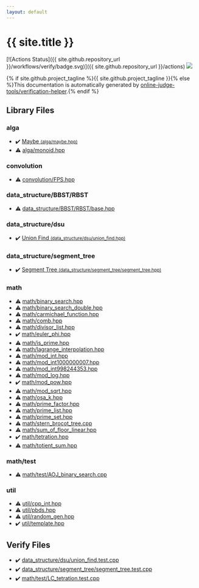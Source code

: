 ```yaml
---
layout: default
---
```


<!-- mathjax config similar to math.stackexchange -->
<script type="text/javascript" async
  src="https://cdnjs.cloudflare.com/ajax/libs/mathjax/2.7.5/MathJax.js?config=TeX-MML-AM_CHTML">
</script>
<script type="text/x-mathjax-config">
  MathJax.Hub.Config({
    TeX: { equationNumbers: { autoNumber: "AMS" }},
    tex2jax: {
      inlineMath: [ ['$','$'] ],
      processEscapes: true
    },
    "HTML-CSS": { matchFontHeight: false },
    displayAlign: "left",
    displayIndent: "2em"
  });
</script>

<script type="text/javascript" src="https://cdnjs.cloudflare.com/ajax/libs/jquery/3.4.1/jquery.min.js"></script>
<script src="https://cdn.jsdelivr.net/npm/jquery-balloon-js@1.1.2/jquery.balloon.min.js" integrity="sha256-ZEYs9VrgAeNuPvs15E39OsyOJaIkXEEt10fzxJ20+2I=" crossorigin="anonymous"></script>
<script type="text/javascript" src="assets/js/copy-button.js"></script>
<link rel="stylesheet" href="assets/css/copy-button.css" />


# {{ site.title }}

[![Actions Status]({{ site.github.repository_url }}/workflows/verify/badge.svg)]({{ site.github.repository_url }}/actions)
<a href="{{ site.github.repository_url }}"><img src="https://img.shields.io/github/last-commit/{{ site.github.owner_name }}/{{ site.github.repository_name }}" /></a>

{% if site.github.project_tagline %}{{ site.github.project_tagline }}{% else %}This documentation is automatically generated by <a href="https://github.com/online-judge-tools/verification-helper">online-judge-tools/verification-helper</a>.{% endif %}

## Library Files

<div id="e6f47b8acce0ca7627e3018b3efad838"></div>

### alga

* :heavy_check_mark: <a href="library/alga/maybe.hpp.html">Maybe <small>(alga/maybe.hpp)</small></a>
* :warning: <a href="library/alga/monoid.hpp.html">alga/monoid.hpp</a>


<div id="a9595c1c24c33b16056d2ad07e71682d"></div>

### convolution

* :warning: <a href="library/convolution/FPS.hpp.html">convolution/FPS.hpp</a>


<div id="b51445282e2a71a807e91edd8070e8ad"></div>

### data_structure/BBST/RBST

* :warning: <a href="library/data_structure/BBST/RBST/base.hpp.html">data_structure/BBST/RBST/base.hpp</a>


<div id="7490ac1138b0c79126fd7a453fe0bd8b"></div>

### data_structure/dsu

* :heavy_check_mark: <a href="library/data_structure/dsu/union_find.hpp.html">Union Find <small>(data_structure/dsu/union_find.hpp)</small></a>


<div id="fba856dbe1aaa5374a50a27f6dcea717"></div>

### data_structure/segment_tree

* :heavy_check_mark: <a href="library/data_structure/segment_tree/segment_tree.hpp.html">Segment Tree <small>(data_structure/segment_tree/segment_tree.hpp)</small></a>


<div id="7e676e9e663beb40fd133f5ee24487c2"></div>

### math

* :warning: <a href="library/math/binary_search.hpp.html">math/binary_search.hpp</a>
* :warning: <a href="library/math/binary_search_double.hpp.html">math/binary_search_double.hpp</a>
* :warning: <a href="library/math/carmichael_function.hpp.html">math/carmichael_function.hpp</a>
* :warning: <a href="library/math/comb.hpp.html">math/comb.hpp</a>
* :warning: <a href="library/math/divisor_list.hpp.html">math/divisor_list.hpp</a>
* :heavy_check_mark: <a href="library/math/euler_phi.hpp.html">math/euler_phi.hpp</a>
* :warning: <a href="library/math/is_prime.hpp.html">math/is_prime.hpp</a>
* :warning: <a href="library/math/lagrange_interpolation.hpp.html">math/lagrange_interpolation.hpp</a>
* :warning: <a href="library/math/mod_int.hpp.html">math/mod_int.hpp</a>
* :warning: <a href="library/math/mod_int1000000007.hpp.html">math/mod_int1000000007.hpp</a>
* :warning: <a href="library/math/mod_int998244353.hpp.html">math/mod_int998244353.hpp</a>
* :warning: <a href="library/math/mod_log.hpp.html">math/mod_log.hpp</a>
* :heavy_check_mark: <a href="library/math/mod_pow.hpp.html">math/mod_pow.hpp</a>
* :warning: <a href="library/math/mod_sqrt.hpp.html">math/mod_sqrt.hpp</a>
* :warning: <a href="library/math/osa_k.hpp.html">math/osa_k.hpp</a>
* :warning: <a href="library/math/prime_factor.hpp.html">math/prime_factor.hpp</a>
* :warning: <a href="library/math/prime_list.hpp.html">math/prime_list.hpp</a>
* :warning: <a href="library/math/prime_set.hpp.html">math/prime_set.hpp</a>
* :warning: <a href="library/math/stern_brocot_tree.cpp.html">math/stern_brocot_tree.cpp</a>
* :warning: <a href="library/math/sum_of_floor_linear.hpp.html">math/sum_of_floor_linear.hpp</a>
* :heavy_check_mark: <a href="library/math/tetration.hpp.html">math/tetration.hpp</a>
* :warning: <a href="library/math/totient_sum.hpp.html">math/totient_sum.hpp</a>


<div id="ac0e84f4e067560125d03878b32a00d3"></div>

### math/test

* :warning: <a href="library/math/test/AOJ_binary_search.cpp.html">math/test/AOJ_binary_search.cpp</a>


<div id="05c7e24700502a079cdd88012b5a76d3"></div>

### util

* :warning: <a href="library/util/cpp_int.hpp.html">util/cpp_int.hpp</a>
* :warning: <a href="library/util/pbds.hpp.html">util/pbds.hpp</a>
* :warning: <a href="library/util/random_gen.hpp.html">util/random_gen.hpp</a>
* :heavy_check_mark: <a href="library/util/template.hpp.html">util/template.hpp</a>


## Verify Files

* :heavy_check_mark: <a href="verify/data_structure/dsu/union_find.test.cpp.html">data_structure/dsu/union_find.test.cpp</a>
* :heavy_check_mark: <a href="verify/data_structure/segment_tree/segment_tree.test.cpp.html">data_structure/segment_tree/segment_tree.test.cpp</a>
* :heavy_check_mark: <a href="verify/math/test/LC_tetration.test.cpp.html">math/test/LC_tetration.test.cpp</a>


